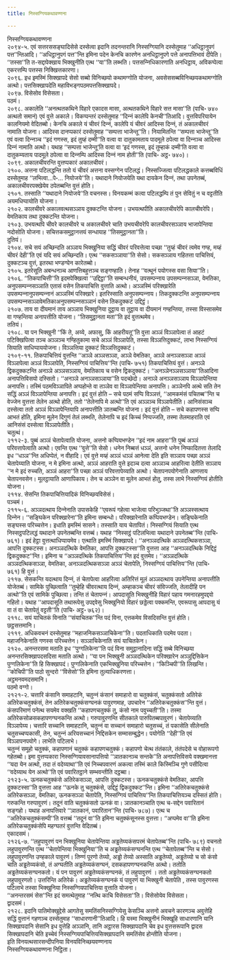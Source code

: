 ```yaml
---
title: निस्सग्गियकथावण्णना

---
```

निस्सग्गियकथावण्णना  
२०९४-५. एवं सत्तरससङ्घादिसेसे दस्सेत्वा इदानि तदनन्तरानि निस्सग्गियानि दस्सेतुमाह ‘‘अधिट्ठानुपगं पत्त’’न्तिआदि। ‘‘अधिट्ठानुपगं पत्त’’न्ति इमिना पदेन केनचि कारणेन अनधिट्ठानुपगे पत्ते अनापत्तिभावं दीपेति। ‘‘तस्सा’’ति त-सद्दापेक्खाय भिक्खुनीति एत्थ ‘‘या’’ति लब्भति। पत्तसन्‍निधिकारणाति अनधिट्ठाय, अविकप्पेत्वा एकरत्तम्पि पत्तस्स निक्खित्तकारणा।  
२०९६. इध इमस्मिं सिक्खापदे सेसो सब्बो विनिच्छयो कथामग्गोति योजना, अवसेससब्बविनिच्छयकथामग्गोति अत्थो। पत्तसिक्खापदेति महाविभङ्गपठमपत्तसिक्खापदे।  
२०९७. विसेसोव विसेसता।  
पठमं।  
२०९८. अकालेति ‘‘अनत्थतकथिने विहारे एकादस मासा, अत्थतकथिने विहारे सत्त मासा’’ति (पाचि॰ ७४० अत्थतो समानं) एवं वुत्ते अकाले। विकप्पन्तरं दस्सेतुमाह ‘‘दिन्‍नं कालेपि केनची’’तिआदि। वुत्तविपरियायेन कालनियमो वेदितब्बो। केनचि अकाले यं चीवरं दिन्‍नं, कालेपि यं चीवरं आदिस्स दिन्‍नं, तं अकालचीवरं नामाति योजना। आदिस्स दानप्पकारं दस्सेतुमाह ‘‘सम्पत्ता भाजेन्तू’’ति। नियामितन्ति ‘‘सम्पत्ता भाजेन्तू’’ति एवं वत्वा दिन्‍नञ्‍च ‘‘इदं गणस्स, इदं तुय्हं दम्मी’’ति वत्वा वा दातुकामताय पादमूले ठपेत्वा वा दिन्‍नञ्‍च आदिस्स दिन्‍नं नामाति अत्थो। यथाह ‘‘सम्पत्ता भाजेन्तू’ति वत्वा वा ‘इदं गणस्स, इदं तुम्हाकं दम्मी’ति वत्वा वा दातुकम्यताय पादमूले ठपेत्वा वा दिन्‍नम्पि आदिस्स दिन्‍नं नाम होती’’ति (पाचि॰ अट्ठ॰ ७४०)।  
२०९९. अकालचीवरन्ति वुत्तप्पकारं अकालचीवरं।  
२१००. अत्तना पटिलद्धन्ति ततो यं चीवरं अत्तना वस्सग्गेन पटिलद्धं। निस्सज्‍जित्वा पटिलद्धकाले कत्तब्बविधिं दस्सेतुमाह ‘‘लभित्वा…पे॰… नियोजये’’ति। यथादाने नियोजयेति यथा दायकेन दिन्‍नं, तथा उपनेतब्बं, अकालचीवरपक्खेयेव ठपेतब्बन्ति वुत्तं होति।  
२१०१. तस्साति ‘‘यथादाने नियोजये’’ति वचनस्स। विनयकम्मं कत्वा पटिलद्धम्पि तं पुन सेवितुं न च वट्टतीति अयमधिप्पायोति योजना।  
२१०२. कालचीवरे अकालवत्थसञ्‍ञाय दुक्‍कटन्ति योजना। उभयत्थपीति अकालचीवरेपि कालचीवरेपि। वेमतिकाय तथा दुक्‍कटन्ति योजना।  
२१०३. उभयत्थपि चीवरे कालचीवरे च अकालचीवरे चाति उभयचीवरेपि कालचीवरसञ्‍ञाय भाजापेन्तिया नदोसोति योजना। सचित्तकसमुट्ठानत्तयं सन्धायाह ‘‘तिसमुट्ठानता’’ति।  
दुतियं।  
२१०४. सचे सयं अच्छिन्दति अञ्‍ञाय भिक्खुनिया सद्धिं चीवरं परिवत्तेत्वा पच्छा ‘‘तुय्हं चीवरं त्वमेव गण्ह, मय्हं चीवरं देही’’ति एवं यदि सयं अच्छिन्दति। एत्थ ‘‘सकसञ्‍ञाया’’ति सेसो। सकसञ्‍ञाय गहितत्ता पाचित्तियं, दुक्‍कटञ्‍च वुत्तं, इतरथा भण्डग्घेन कारेतब्बो।  
२१०५. इतरेसूति अबन्धनञ्‍च आणत्तिबहुत्तञ्‍च सङ्गण्हाति। तेनाह ‘‘वत्थूनं पयोगस्स वसा सिया’’ति।  
२१०६. ‘‘तिकपाचित्ती’’ति इदमपेक्खित्वा ‘‘उद्दिट्ठा’’ति सम्बन्धनीयं, उपसम्पन्‍नाय उपसम्पन्‍नसञ्‍ञा, वेमतिका, अनुपसम्पन्‍नसञ्‍ञाति एतासं वसेन तिकपाचित्ति वुत्ताति अत्थो। अञ्‍ञस्मिं परिक्खारेति उपसम्पन्‍नानुपसम्पन्‍नानं अञ्‍ञस्मिं परिक्खारे। इतरिस्साति अनुपसम्पन्‍नाय। तिकदुक्‍कटन्ति अनुपसम्पन्‍नाय उपसम्पन्‍नसञ्‍ञावेमतिकाअनुपसम्पन्‍नसञ्‍ञानं वसेन तिकदुक्‍कटं उद्दिट्ठं।  
२१०७. ताय वा दीयमानं ताय अञ्‍ञाय भिक्खुनिया दुट्ठाय वा तुट्ठाय वा दीयमानं गण्हन्तिया, तस्सा विस्सासमेव वा गण्हन्तिया अनापत्तीति योजना। ‘‘तिसमुट्ठानता मता’’ति इदं वुत्तत्थमेव।  
ततियं।  
२१०८. या पन भिक्खुनी ‘‘किं ते, अय्ये, अफासु, किं आहरीयतू’’ति वुत्ता अञ्‍ञं विञ्‍ञापेत्वा तं आहटं पटिक्खिपित्वा तञ्‍च अञ्‍ञञ्‍च गण्हितुकामा सचे अञ्‍ञं विञ्‍ञापेति, तस्सा विञ्‍ञत्तिदुक्‍कटं, लाभा निस्सग्गियं सियाति साधिप्पाययोजना। विञ्‍ञत्तिया दुक्‍कटं विञ्‍ञत्तिदुक्‍कटं।  
२१०९-११. तिकपाचित्तियं वुत्तन्ति ‘‘अञ्‍ञे अञ्‍ञसञ्‍ञा, अञ्‍ञे वेमतिका, अञ्‍ञे अनञ्‍ञसञ्‍ञा अञ्‍ञं विञ्‍ञापेत्वा अञ्‍ञं विञ्‍ञापेति, निस्सग्गियं पाचित्तिय’’न्ति (पाचि॰ ७५१) तिकपाचित्तियं वुत्तं। अनञ्‍ञे द्विकदुक्‍कटन्ति अनञ्‍ञे अञ्‍ञसञ्‍ञाय, वेमतिकाय च वसेन द्विकदुक्‍कटं। ‘‘अनञ्‍ञेनञ्‍ञसञ्‍ञाया’’तिआदिना अनापत्तिविसयो दस्सितो। ‘‘अनञ्‍ञे अनञ्‍ञसञ्‍ञाया’’ति पदच्छेदो। अनञ्‍ञे अनञ्‍ञसञ्‍ञाय विञ्‍ञापेन्तिया अनापत्ति। तस्मिं पठमविञ्‍ञापिते अप्पहोन्ते वा तञ्‍ञेव वा विञ्‍ञापेन्तिया अनापत्ति। अञ्‍ञेनपि अत्थे सति तेन सद्धिं अञ्‍ञं विञ्‍ञापेन्तिया अनापत्ति। इदं वुत्तं होति – सचे पठमं सप्पि विञ्‍ञत्तं, ‘‘आमकमंसं पचितब्ब’’न्ति च वेज्‍जेन वुत्तत्ता तेलेन अत्थो होति, ततो ‘‘तेलेनापि मे अत्थो’’ति एवं अञ्‍ञञ्‍च विञ्‍ञापेतीति। आनिसंसञ्‍च दस्सेत्वा ततो अञ्‍ञं विञ्‍ञापेन्तियापि अनापत्तीति ञातब्बन्ति योजना। इदं वुत्तं होति – सचे कहापणस्स सप्पि आभतं होति, इमिना मूलेन दिगुणं तेलं लब्भति, तेलेनापि च इदं किच्‍चं निप्पज्‍जति, तस्मा तेलमाहराति एवं आनिसंसं दस्सेत्वा विञ्‍ञापेतीति।  
चतुत्थं।  
२११२-३. पुब्बं अञ्‍ञं चेतापेत्वाति योजना, अत्तनो कप्पियभण्डेन ‘‘इदं नाम आहरा’’ति पुब्बं अञ्‍ञं परिवत्तापेत्वाति अत्थो। एवन्ति एत्थ ‘‘वुत्ते’’ति सेसो। धनेन निब्बत्तं धञ्‍ञं, अत्तनो धनेन निप्फादितत्ता तेलादि इध ‘‘धञ्‍ञ’’न्ति अधिप्पेतं, न वीहादि। एवं वुत्ते मय्हं अञ्‍ञं धञ्‍ञं आनेत्वा देति इति सञ्‍ञाय पच्छा अञ्‍ञं चेतापेय्याति योजना, न मे इमिना अत्थो, अञ्‍ञं आहराति वुत्ते इदञ्‍च दत्वा अञ्‍ञञ्‍च आहरित्वा देतीति सञ्‍ञाय ‘‘न मे इदं रुच्‍चति, अञ्‍ञं आहरा’’ति पच्छा अञ्‍ञं परिवत्तापेय्याति अत्थो। चेतापनपयोगेनाति आणत्ताय चेतापनवसेन। मूलट्ठायाति आणापिकाय। तेन च अञ्‍ञेन वा मूलेन आभतं होतु, तस्स लाभे निस्सग्गियं होतीति योजना।  
२११४. सेसन्ति तिकपाचित्तियादिकं विनिच्छयविसेसं।  
पञ्‍चमं।  
२११५-६. अञ्‍ञदत्थाय दिन्‍नेनाति उपासकेहि ‘‘एवरूपं गहेत्वा भाजेत्वा परिभुञ्‍जथा’’ति अञ्‍ञस्सत्थाय दिन्‍नेन। ‘‘सङ्घिकेन परिक्खारेना’’ति इमिना सम्बन्धो। परिक्खारेनाति कप्पियभण्डेन। सङ्घिकेनाति सङ्घस्स परिच्‍चत्तेन। इधाति इमस्मिं सासने। तस्साति याय चेतापितं। निस्सग्गियं सियाति एत्थ निस्सट्ठपटिलद्धं यथादाने उपनेतब्बन्ति वत्तब्बं। यथाह ‘‘निस्सट्ठं पटिलभित्वा यथादाने उपनेतब्ब’’न्ति (पाचि॰ ७६१)। इदं हेट्ठा वुत्तत्थाधिप्पायमेव। एत्थाति इमस्मिं सिक्खापदे। ‘‘अनञ्‍ञदत्थिके अञ्‍ञदत्थिकसञ्‍ञा, आपत्ति दुक्‍कटस्स। अनञ्‍ञदत्थिके वेमतिका, आपत्ति दुक्‍कटस्सा’’ति वुत्तत्ता आह ‘‘अनञ्‍ञदत्थिके निद्दिट्ठं द्विकदुक्‍कट’’न्ति। इमिना च ‘‘अञ्‍ञदत्थिके तिकपाचित्तिय’’न्ति इदं वुत्तमेव। ‘‘अञ्‍ञदत्थिके अञ्‍ञदत्थिकसञ्‍ञा, वेमतिका, अनञ्‍ञदत्थिकसञ्‍ञा अञ्‍ञं चेतापेति, निस्सग्गियं पाचित्तिय’’न्ति (पाचि॰ ७६१) हि वुत्तं।  
२११७. सेसकन्ति यदत्थाय दिन्‍नं, तं चेतापेत्वा आहरित्वा अतिरित्तं मूलं अञ्‍ञदत्थाय उपनेन्तिया अनापत्तीति योजेतब्बं। सामिके पुच्छित्वाति ‘‘तुम्हेहि चीवरत्थाय दिन्‍नं, अम्हाकञ्‍च चीवरं संविज्‍जति, तेलादीहि पन अत्थो’’ति एवं सामिके पुच्छित्वा। तन्ति तं चेतापन्‍नं। आपदासूति भिक्खुनीहि विहारं पहाय गमनारहमुपद्दवो गहितो। यथाह ‘‘आपदासूति तथारूपेसु उपद्दवेसु भिक्खुनियो विहारं छड्डेत्वा पक्‍कमन्ति, एवरूपासु आपदासु यं वा तं वा चेतापेतुं वट्टती’’ति (पाचि॰ अट्ठ॰ ७६२)।  
२११८. सयं याचितकं विनाति ‘‘संयाचितक’’न्ति पदं विना, एत्तकमेव विसदिसन्ति वुत्तं होति।  
छट्ठसत्तमानि।  
२११९. अधिकवचनं दस्सेतुमाह ‘‘महाजनिकसञ्‍ञाचिकेना’’ति। पदताधिकाति पदमेव पदता। महाजनिकेनाति गणस्स परिच्‍चत्तेन। सञ्‍ञाचिकेनाति सयं याचितकेन।  
२१२०. अनन्तरसमा मताति इध ‘‘पुग्गलिकेना’’ति पदं विना समुट्ठानादिना सद्धिं सब्बे विनिच्छया अनन्तरसिक्खापदसदिसा मताति अत्थो। ‘‘या पन भिक्खुनी अञ्‍ञदत्थिकेन परिक्खारेन अञ्‍ञुद्दिसिकेन पुग्गलिकेना’’ति हि सिक्खापदं। पुग्गलिकेनाति एकभिक्खुनिया परिच्‍चत्तेन। ‘‘किञ्‍चिपी’’ति लिखन्ति। ‘‘कोचिपी’’ति पाठो सुन्दरो ‘‘विसेसो’’ति इमिना तुल्याधिकरणत्ता।  
अट्ठमनवमदसमानि।  
पठमो वग्गो।  
२१२१-२. चत्तारि कंसानि समाहटानि, चतुन्‍नं कंसानं समाहारो वा चतुक्‍कंसं, चतुक्‍कंसतो अतिरेकं अतिरेकचतुक्‍कंसं, तेन अतिरेकचतुक्‍कंसग्घनकं पावुरणमाह, उपचारेन ‘‘अतिरेकचतुक्‍कंस’’न्ति वुत्तं। कंसपरिमाणं पनेत्थ सयमेव वक्खति ‘‘कहापणचतुक्‍कं तु, कंसो नाम पवुच्‍चती’’ति। तस्मा अतिरेकसोळसकहापणग्घनकन्ति अत्थो। गरुपावुरणन्ति सीतकाले पारुपितब्बपावुरणं। चेतापेय्याति विञ्‍ञापेय्य। चत्तारि सच्‍चानि समाहटानि, चतुन्‍नं वा सच्‍चानं समाहारो चतुसच्‍चं, तं पकासेति सीलेनाति चतुसच्‍चप्पकासी, तेन, चतुन्‍नं अरियसच्‍चानं निद्दिसकेन सम्मासम्बुद्धेन। पयोगेति ‘‘देही’’ति एवं विञ्‍ञापनपयोगे। लाभेति पटिलाभे।  
चतुन्‍नं समूहो चतुक्‍कं, कहापणानं चतुक्‍कं कहापणचतुक्‍कं। कहापणो चेत्थ तंतंकाले, तंतंपदेसे च वोहारूपगो गहेतब्बो। इमा वुत्तप्पकारा निस्सग्गियावसानापत्तियो ‘‘ञातकानञ्‍च सन्तके’’ति अनापत्तिविसये वक्खमानत्ता ‘‘यदा येन अत्थो, तदा तं वदेय्याथा’’ति एवं निच्‍चपवारणं अकत्वा तस्मिं काले किस्मिञ्‍चि गुणे पसीदित्वा ‘‘वदेय्याथ येन अत्थो’’ति एवं पवारितट्ठाने सम्भवन्तीति दट्ठब्बा।  
२१२३-५. ऊनकचतुक्‍कंसे अतिरेकसञ्‍ञा, आपत्ति दुक्‍कटस्स। ऊनकचतुक्‍कंसे वेमतिका, आपत्ति दुक्‍कटस्सा’’ति वुत्तत्ता आह ‘‘ऊनके तु चतुक्‍कंसे, उद्दिट्ठं द्विकदुक्‍कट’’न्ति। इमिना ‘‘अतिरेकचतुक्‍कंसे अतिरेकसञ्‍ञा, वेमतिका, ऊनकसञ्‍ञा चेतापेति, निस्सग्गियं पाचित्तिय’’न्ति तिकपाचित्तियञ्‍च दस्सितं होति।  
गरुकन्ति गरुपावुरणं। तदूनं वाति चतुक्‍कंसतो ऊनकं वा। ञातकानञ्‍चाति एत्थ च-सद्देन पवारितानं सङ्गहो। यथाह अनापत्तिवारे ‘‘ञातकानं, पवारितान’’न्ति (पाचि॰ ७८७)। एत्थ च ‘‘अतिरेकचतुक्‍कंसम्पी’’ति वत्तब्बं ‘‘तदूनं वा’’ति इमिना चतुक्‍कंसूनस्स वुत्तत्ता। ‘‘अप्पमेव वा’’ति इमिना अतिरेकचतुक्‍कंसेपि महग्घतरं वुत्तन्ति वेदितब्बं।  
एकादसमं।  
२१२६-७. ‘‘लहुपावुरणं पन भिक्खुनिया चेतापेन्तिया अड्ढतेय्यकंसपरमं चेतापेतब्ब’’न्ति (पाचि॰ ७८९) वचनतो लहुपावुरणन्ति एत्थ ‘‘चेतापेन्तिया भिक्खुनिया’’ति च अड्ढतेय्यकंसग्घनन्ति एत्थ ‘‘चेतापेतब्ब’’न्ति च सेसो। लहुपावुरणन्ति उण्हकाले पावुरणं। तिण्णं पूरणो तेय्यो, अड्ढो तेय्यो अस्साति अड्ढतेय्यो, अड्ढतेय्यो च सो कंसो चाति अड्ढतेय्यकंसो, तं अग्घतीति अड्ढतेय्यकंसग्घनं, दसकहापणग्घनकन्ति अत्थो। ततोति अड्ढतेय्यकंसग्घनकतो। यं पन पावुरणं अड्ढतेय्यकंसग्घनकं, तं लहुपावुरणं । ततो अड्ढतेय्यकंसग्घनकतो लहुपावुरणतो। उत्तरिन्ति अतिरेकं। अड्ढतेय्यकंसग्घनकं यं पावुरणं या भिक्खुनी चेतापेति , तस्स पावुरणस्स पटिलाभे तस्सा भिक्खुनिया निस्सग्गियपाचित्तिया वुत्ताति योजना।  
‘‘अनन्तरसमं सेस’’न्ति इदं समत्थेतुमाह ‘‘नत्थि काचि विसेसता’’ति। विसेसोयेव विसेसता।  
द्वादसमं।  
२१२८. इदानि पातिमोक्खुद्देसे आगतेसु समतिंसनिस्सग्गियेसु केसञ्‍चि अत्तनो अवचने कारणञ्‍च अवुत्तेहि सद्धिं वुत्तानं गहणञ्‍च दस्सेतुमाह ‘‘साधारणानी’’तिआदि। हि यस्मा भिक्खुनीनं भिक्खूहि साधारणानि यानि सिक्खापदानि सेसानि इध वुत्तेहि अञ्‍ञानि, तानि अट्ठारस सिक्खापदानि चेव इध वुत्तसरूपानि द्वादस सिक्खापदानि चेति इच्‍चेवं निस्सग्गियपाचित्तियसिक्खापदानि समतिंसेव होन्तीति योजना।  
इति विनयत्थसारसन्दीपनिया विनयविनिच्छयवण्णनाय  
निस्सग्गियकथावण्णना निट्ठिता।  